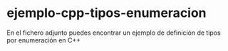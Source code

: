 # ejemplo-cpp-tipos-enumeracion
En el fichero adjunto puedes encontrar un ejemplo de definición de tipos por enumeración en C++
